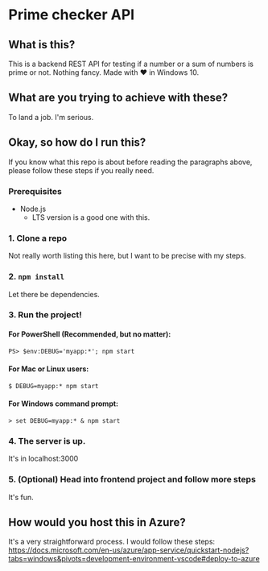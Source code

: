 # Prime checker API

## What is this?

This is a backend REST API for testing if a number or a sum of numbers is prime or not. Nothing fancy. Made with ❤ in Windows 10.

## What are you trying to achieve with these?

To land a job. I'm serious.

## Okay, so how do I run this?

If you know what this repo is about before reading the paragraphs above, please follow these steps if you really need.

### Prerequisites

- Node.js
  - LTS version is a good one with this.

### 1. Clone a repo

Not really worth listing this here, but I want to be precise with my steps.

### 2. `npm install`

Let there be dependencies.

### 3. Run the project!

#### For PowerShell (Recommended, but no matter):

`PS> $env:DEBUG='myapp:*'; npm start`

#### For Mac or Linux users:

`$ DEBUG=myapp:* npm start`

#### For Windows command prompt:

`> set DEBUG=myapp:* & npm start`

### 4. The server is up.

It's in localhost:3000

### 5. (Optional) Head into frontend project and follow more steps

It's fun.

## How would you host this in Azure?

It's a very straightforward process. I would follow these steps: https://docs.microsoft.com/en-us/azure/app-service/quickstart-nodejs?tabs=windows&pivots=development-environment-vscode#deploy-to-azure
